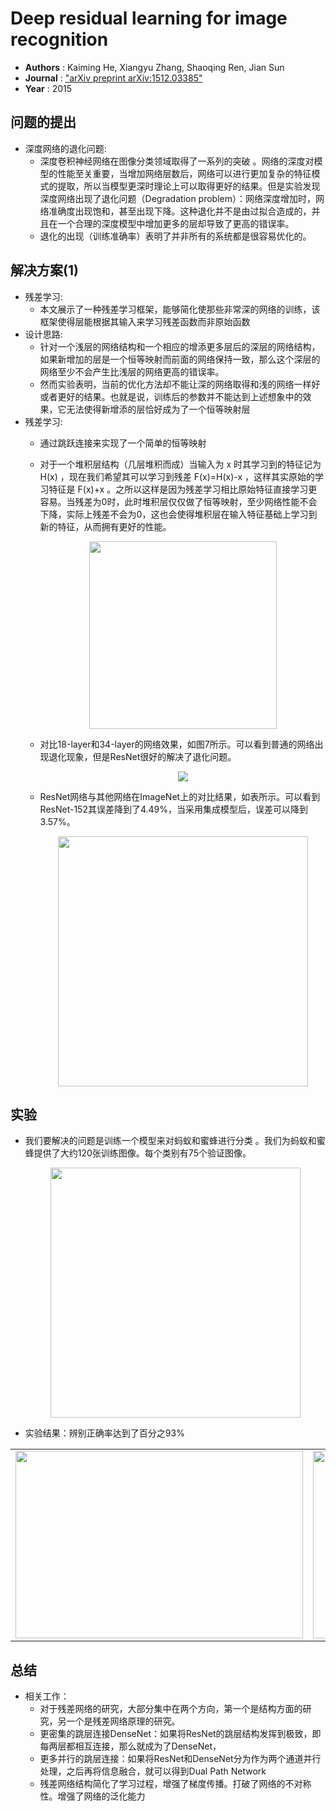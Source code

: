 # Deep residual learning for image recognition

* **Authors** : Kaiming He, Xiangyu Zhang, Shaoqing Ren, Jian Sun
* **Journal** : ["arXiv preprint arXiv:1512.03385"](http://arxiv.org/abs/1512.03385)
* **Year** : 2015


## 问题的提出
* 深度网络的退化问题:
  * 深度卷积神经网络在图像分类领域取得了一系列的突破 。网络的深度对模型的性能至关重要，当增加网络层数后，网络可以进行更加复杂的特征模式的提取，所以当模型更深时理论上可以取得更好的结果。但是实验发现深度网络出现了退化问题（Degradation problem）：网络深度增加时，网络准确度出现饱和，甚至出现下降。这种退化并不是由过拟合造成的，并且在一个合理的深度模型中增加更多的层却导致了更高的错误率。
  * 退化的出现（训练准确率）表明了并非所有的系统都是很容易优化的。
## 解决方案(1)

* 残差学习:
  * 本文展示了一种残差学习框架，能够简化使那些非常深的网络的训练，该框架使得层能根据其输入来学习残差函数而非原始函数
* 设计思路:
  * 针对一个浅层的网络结构和一个相应的增添更多层后的深层的网络结构，如果新增加的层是一个恒等映射而前面的网络保持一致，那么这个深层的网络至少不会产生比浅层的网络更高的错误率。
  * 然而实验表明，当前的优化方法却不能让深的网络取得和浅的网络一样好或者更好的结果。也就是说，训练后的参数并不能达到上述想象中的效果，它无法使得新增添的层恰好成为了一个恒等映射层
* 残差学习:
  * 通过跳跃连接来实现了一个简单的恒等映射
  * 对于一个堆积层结构（几层堆积而成）当输入为 x 时其学习到的特征记为 H(x) ，现在我们希望其可以学习到残差 F(x)=H(x)-x ，这样其实原始的学习特征是 F(x)+x 。之所以这样是因为残差学习相比原始特征直接学习更容易。当残差为0时，此时堆积层仅仅做了恒等映射，至少网络性能不会下降，实际上残差不会为0，这也会使得堆积层在输入特征基础上学习到新的特征，从而拥有更好的性能。
    <p align="center">
     <img src = "https://user-images.githubusercontent.com/98577810/158724998-cbdbe6b0-7dc4-41fe-ab27-dd029ddf31e2.png" width="300"/>
    </p>

  * 对比18-layer和34-layer的网络效果，如图7所示。可以看到普通的网络出现退化现象，但是ResNet很好的解决了退化问题。
    <p align="center">
      <img src = "https://user-images.githubusercontent.com/98577810/158728711-3fae97c0-dd52-4a72-9d29-dfca9ac7e216.png">
    </p>

  * ResNet网络与其他网络在ImageNet上的对比结果，如表所示。可以看到ResNet-152其误差降到了4.49%，当采用集成模型后，误差可以降到3.57%。
    <p align="center">
      <img src = "https://user-images.githubusercontent.com/98577810/158729438-2848cb63-b8fb-4983-9868-babbc4b6bbe0.png" width= "400"/>
    </p>
 
## 实验
* 我们要解决的问题是训练一个模型来对蚂蚁和蜜蜂进行分类 。我们为蚂蚁和蜜蜂提供了大约120张训练图像。每个类别有75个验证图像。
    <p align="center">
      <img src = "https://user-images.githubusercontent.com/98577810/158730050-e8b4b9b3-02fd-44e2-8dc4-5caa080abc31.png" width= "400"/>
    </p>


* 实验结果：辨别正确率达到了百分之93%
<table>
<!--   <tr>
    <td>First Screen Page</td>
     <td>Holiday Mention</td>
     <td>Present day in purple and selected day in pink</td>
  </tr> -->
  <tr>
    <td><img width="460" height="300" src="https://user-images.githubusercontent.com/98577810/158726646-b947a133-c5db-48ae-9e77-708972fc5e16.png"></td>
    <td><img width="460" height="300" src="https://user-images.githubusercontent.com/98577810/158726693-b6e2b33d-ca1d-47f8-8577-31e27bf3192d.png"></td>
    <td><img width="460" height="300" src="https://user-images.githubusercontent.com/98577810/158726710-2419bce3-977f-4bf0-88a0-0eee5b4a1cc6.png"></td>
  </tr>
 </table>

## 总结
* 相关工作：
  * 对于残差网络的研究，大部分集中在两个方向，第一个是结构方面的研究，另一个是残差网络原理的研究。
  * 更密集的跳层连接DenseNet：如果将ResNet的跳层结构发挥到极致，即每两层都相互连接，那么就成为了DenseNet，
  * 更多并行的跳层连接：如果将ResNet和DenseNet分为作为两个通道并行处理，之后再将信息融合，就可以得到Dual Path Network
  * 残差网络结构简化了学习过程，增强了梯度传播。打破了网络的不对称性。增强了网络的泛化能力



